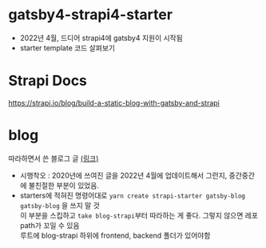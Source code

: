 # gatsby4-strapi4-starter
- 2022년 4월, 드디어 strapi4에 gatsby4 지원이 시작됨
- starter template 코드 살펴보기

# Strapi Docs
https://strapi.io/blog/build-a-static-blog-with-gatsby-and-strapi


# blog
따라하면서 쓴 블로그 글 [(링크)](https://rita.oopy.io/f430c4b1-5e3d-4045-93fc-66366d31d548)  
- 시행착오 : 2020년에 쓰여진 글을 2022년 4월에 업데이트해서 그런지, 중간중간에 불친절한 부분이 있었음.  
- starters에 적혀진 명령어대로 `yarn create strapi-starter gatsby-blog gatsby-blog` 을 쓰지 말 것  
  이 부분을 스킵하고 `take blog-strapi`부터 따라하는 게 좋다. 그렇지 않으면 레포 path가 꼬일 수 있음  
  루트에 blog-strapi 하위에 frontend, backend 폴더가 있어야함  
